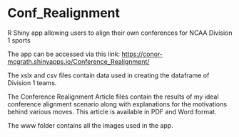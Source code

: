 # Conf_Realignment
R Shiny app allowing users to align their own conferences for NCAA Division 1 sports

The app can be accessed via this link: https://conor-mcgrath.shinyapps.io/Conference_Realignment/

The xslx and csv files contain data used in creating the dataframe of Division 1 teams.

The Conference Realignment Article files contain the results of my ideal conference alignment scenario along with explanations for the motivations behind various moves. 
This article is available in PDF and Word format. 

The www folder contains all the images used in the app.
